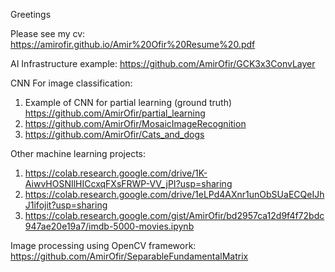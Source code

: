 Greetings

Please see my cv: https://amirofir.github.io/Amir%20Ofir%20Resume%20.pdf

AI Infrastructure example: https://github.com/AmirOfir/GCK3x3ConvLayer

CNN For image classification:
1.   Example of CNN for partial learning (ground truth) https://github.com/AmirOfir/partial_learning
2.   https://github.com/AmirOfir/MosaicImageRecognition
3.   https://github.com/AmirOfir/Cats_and_dogs

Other machine learning projects:
1.   https://colab.research.google.com/drive/1K-AiwvHOSNIlHICcxqFXsFRWP-VV_jPI?usp=sharing
2.   https://colab.research.google.com/drive/1eLPd4AXnr1unObSUaECQeIJhJ1ifojit?usp=sharing
3.   https://colab.research.google.com/gist/AmirOfir/bd2957ca12d9f4f72bdc947ae20e19a7/imdb-5000-movies.ipynb

Image processing using OpenCV framework: https://github.com/AmirOfir/SeparableFundamentalMatrix
